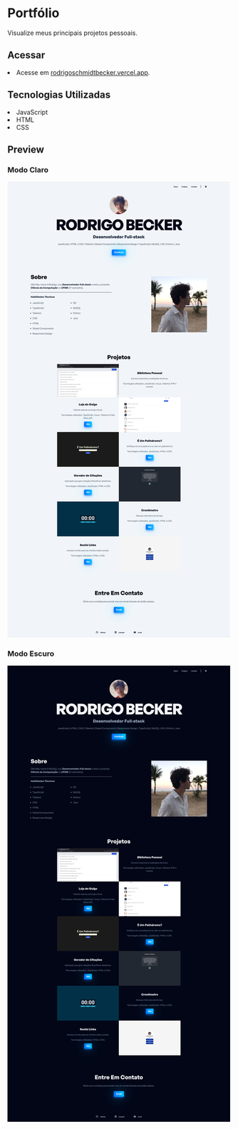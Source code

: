 # Portfólio

Visualize meus principais projetos pessoais.

## Acessar

<li>Acesse em <a href="https://rodrigoschmidtbecker.vercel.app/">rodrigoschmidtbecker.vercel.app</a>.</li>

## Tecnologias Utilizadas

<li>JavaScript</li>
<li>HTML</li>
<li>CSS</li>

## Preview

### Modo Claro
![Alt text](public/portfolio.png)

### Modo Escuro
![Alt text](public/dark-mode.png)
